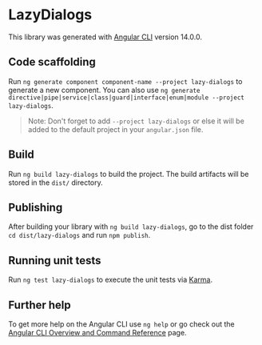 # LazyDialogs

This library was generated with [Angular CLI](https://github.com/angular/angular-cli) version 14.0.0.

## Code scaffolding

Run `ng generate component component-name --project lazy-dialogs` to generate a new component. You can also use `ng generate directive|pipe|service|class|guard|interface|enum|module --project lazy-dialogs`.
> Note: Don't forget to add `--project lazy-dialogs` or else it will be added to the default project in your `angular.json` file. 

## Build

Run `ng build lazy-dialogs` to build the project. The build artifacts will be stored in the `dist/` directory.

## Publishing

After building your library with `ng build lazy-dialogs`, go to the dist folder `cd dist/lazy-dialogs` and run `npm publish`.

## Running unit tests

Run `ng test lazy-dialogs` to execute the unit tests via [Karma](https://karma-runner.github.io).

## Further help

To get more help on the Angular CLI use `ng help` or go check out the [Angular CLI Overview and Command Reference](https://angular.io/cli) page.
